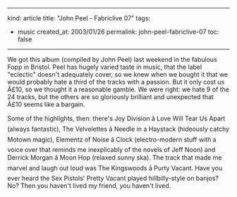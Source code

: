 -----
kind: article
title: "John Peel - Fabriclive 07"
tags:
- music
created_at: 2003/01/26
permalink: john-peel-fabriclive-07
toc: false
-----

<p>We got this album (compiled by John Peel) last weekend in the fabulous Fopp in Bristol. Peel has hugely varied taste in music, that the label "eclectic" doesn't adequately cover, so we knew when we bought it that we would probably hate a third of the tracks with a passion. But it only cost us Â£10, so we thought it a reasonable gamble. We were right: we hate 9 of the 24 tracks, but the others are so gloriously brilliant and unexpected that Â£10 seems like a bargain.</p>

<p>Some of the highlights, then: there's Joy Division â Love Will Tear Us Apart (always fantastic), The Velvelettes â Needle in a Haystack (hideously catchy Motown magic), Elementz of Noise â Clock (electro-modern stuff with a voice over that reminds me inexplicably of the novels of Jeff Noon) and Derrick Morgan â Moon Hop (relaxed sunny ska). The track that made me marvel and laugh out loud was The Kingswoods â Purty Vacant. Have you ever heard the Sex Pistols' Pretty Vacant played hillbilly-style on banjos? No? Then you haven't lived my friend, you haven't lived.</p>
